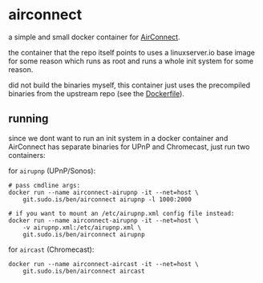 # airconnect

a simple and small docker container for
[AirConnect](https://github.com/philippe44/AirConnect).

the container that the repo itself points to uses a linuxserver.io
base image for some reason which runs as root and runs a whole init
system for some reason.

did not build the binaries myself, this container just uses the precompiled
binaries from the upstream repo (see the [Dockerfile](Dockerfile)).

## running

since we dont want to run an init system in a docker container and
AirConnect has separate binaries for UPnP and Chromecast, just run two
containers:

for `airupnp` (UPnP/Sonos):

```shell
# pass cmdline args:
docker run --name airconnect-airupnp -it --net=host \
    git.sudo.is/ben/airconnect airupnp -l 1000:2000

# if you want to mount an /etc/airupnp.xml config file instead:
docker run --name airconnect-airupnp -it --net=host \
    -v airupnp.xml:/etc/airupnp.xml \
    git.sudo.is/ben/airconnect airupnp
```

for `aircast` (Chromecast):

```shell
docker run --name airconnect-aircast -it --net=host \
    git.sudo.is/ben/airconnect aircast
```
